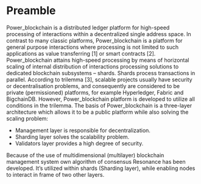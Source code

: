 # Preamble

Power_blockchain is a distributed ledger platform for high-speed processing of interactions within a decentralized single address space. In contrast to many classic platforms, Power_blockchain is a platform for general purpose interactions where processing is not limited to such applications as value transferring [1] or smart contracts [2].
Power_blockchain attains high-speed processing by means of horizontal scaling of internal distribution of interactions processing solutions to dedicated blockchain subsystems – shards. Shards process transactions in parallel. According to trilemma [3], scalable projects usually have security or decentralisation problems, and consequently are considered to be private (permissioned) platforms, for example Hyperledger, Fabric and BigchainDB. However, Power_blockchain platform is developed to utilize all conditions in the trilemma.
The basis of Power_blockchain is a three-layer architecture which allows it to be a public platform while also solving the scaling problem:

- Management layer is responsible for decentralization.
- Sharding layer solves the scalability problem.
- Validators layer provides a high degree of security.

Because of the use of multidimensional (multilayer) blockchain management system own algorithm of consensus Resonance has been developed. It’s utilized within shards (Sharding layer), while enabling nodes to interact in frame of two other layers.
